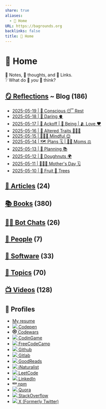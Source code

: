 ```yaml
---
share: true
aliases:
  - 🏡 Home
URL: https://bagrounds.org
backlinks: false
title: 🏡 Home
---
```

# 🏡 Home  
📑 Notes, 💭 thoughts, and 🔗 Links.  
❔ What do 🫵 _you_ 🤔 think?  
  
## [🪞 Reflections](./reflections/index.md) ~ Blog (186)  
- [2025-05-19 | 🧠 Conscious 😴 Rest](./reflections/2025-05-19.md)  
- [2025-05-18 | 🦁 Daring 🫀](./reflections/2025-05-18.md)  
- [2025-05-17 | 🧩 Ackoff | 👤 Being | 🫂 Love ❤️](./reflections/2025-05-17.md)  
- [2025-05-16 | 🧠 Altered Traits 🧘🏼‍♀️](./reflections/2025-05-16.md)  
- [2025-05-15 | 🧘🏼‍♀️ Mindful 😌](./reflections/2025-05-15.md)  
- [2025-05-14 | 🗺️ Plans 🗓️ | 🤱🏼 Moms ⚖️](./reflections/2025-05-14.md)  
- [2025-05-13 | 🔮 Planning 📚](./reflections/2025-05-13.md)  
- [2025-05-12 | 🍩 Doughnuts 🌍](./reflections/2025-05-12.md)  
- [2025-05-11 | 🤱🏼💐 Mother's Day 🗓️](./reflections/2025-05-11.md)  
- [2025-05-10 | 🍎 Fruit 🌳 Trees](./reflections/2025-05-10.md)  
  
  
## [📄  Articles](./articles/index.md) (24)  
  
## [📚 Books](./books/index.md) (380)  
  
## [🤖💬 Bot Chats](./bot-chats/index.md) (26)  
  
## [👥 People](./people/index.md) (7)  
  
## [💾 Software](./software/index.md) (33)  
  
## [🌌 Topics](./topics/index.md) (70)  
  
## [📺 Videos](./videos/index.md) (128)  
  
## 🔗 Profiles  
- [My resume](./topics/my-resume.md)  
- <a href="http://codepen.io/bagrounds"><img style="height:1em; margin:0;" src="https://simpleicons.org/icons/codepen.svg"/> Codepen</a>  
- <a href="http://www.codewars.com/users/bagrounds"><img style="height:1em; margin:0;" src="https://raw.githubusercontent.com/bagrounds/icons/master/codewars.svg"/> Codewars</a>  
- <a href="https://www.codingame.com/profile/0d172b10ecb72b81c2bb2646e8be9d8a8930706"><img style="height:1em; margin:0;" src="https://simpleicons.org/icons/codingame.svg"/> CodinGame</a>  
- <a href="http://freecodecamp.com/bagrounds"><img style="height:1em; margin:0;" src="https://simpleicons.org/icons/freecodecamp.svg"/> FreeCodeCamp</a>  
- <a href="https://github.com/bagrounds"><img style="height:1em; margin:0;" src="https://simpleicons.org/icons/github.svg"/> Github</a>  
- <a href="http://gitlab.com/bagrounds"><img style="height:1em; margin:0;" src="https://simpleicons.org/icons/gitlab.svg"/> Gitlab</a>  
- <a href="http://goodreads.com/bagrounds"><img style="height:1em; margin:0;" src="https://simpleicons.org/icons/goodreads.svg"/> GoodReads</a>  
- <a href="https://www.inaturalist.org/people/8822063"><img style="height:1em; margin:0;" src="https://static.inaturalist.org/wiki_page_attachments/3154-original.png"/> iNaturalist</a>  
- <a href="https://leetcode.com/u/bagrounds"><img style="height:1em; margin:0;" src="https://simpleicons.org/icons/leetcode.svg"/> LeetCode</a>  
- <a href="https://linkedin.com/in/bagrounds"><img style="height:1em; margin:0;" src="https://simpleicons.org/icons/linkedin.svg"/> LinkedIn</a>  
- <a href="http://www.npmjs.com/~bagrounds"><img style="height:1em; margin:0;" src="https://raw.githubusercontent.com/bagrounds/icons/master/npm.svg"/> npm</a>  
- <a href="https://www.quora.com/profile/Bryan-Grounds"><img style="height:1em; margin:0;" src="https://simpleicons.org/icons/quora.svg"/> Quora</a>  
- <a href="http://stackoverflow.com/users/2081363/bagrounds"><img style="height:1em; margin:0;" src="https://simpleicons.org/icons/stackoverflow.svg"/> StackOverflow</a>  
- <a href="https://twitter.com/bagrounds"><img style="height:1em; margin:0;" src="https://simpleicons.org/icons/x.svg"/> X (Formerly Twitter)</a>  
